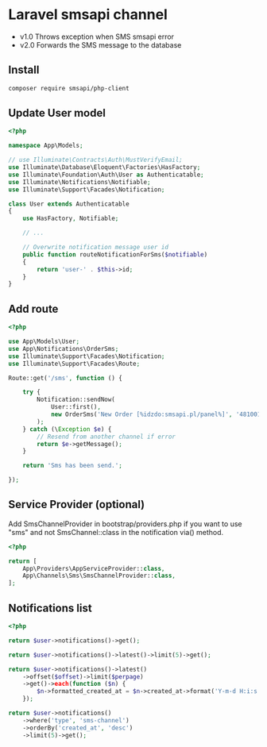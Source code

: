 # Laravel smsapi channel

- v1.0 Throws exception when SMS smsapi error
- v2.0 Forwards the SMS message to the database

## Install

```sh
composer require smsapi/php-client
```

## Update User model

```php
<?php

namespace App\Models;

// use Illuminate\Contracts\Auth\MustVerifyEmail;
use Illuminate\Database\Eloquent\Factories\HasFactory;
use Illuminate\Foundation\Auth\User as Authenticatable;
use Illuminate\Notifications\Notifiable;
use Illuminate\Support\Facades\Notification;

class User extends Authenticatable
{
    use HasFactory, Notifiable;

    // ...

    // Overwrite notification message user id
    public function routeNotificationForSms($notifiable)
    {
        return 'user-' . $this->id;
    }
}
```

## Add route

```php
<?php

use App\Models\User;
use App\Notifications\OrderSms;
use Illuminate\Support\Facades\Notification;
use Illuminate\Support\Facades\Route;

Route::get('/sms', function () {

    try {
        Notification::sendNow(
            User::first(),
            new OrderSms('New Order [%idzdo:smsapi.pl/panel%]', '48100100100')
        );
    } catch (\Exception $e) {
        // Resend from another channel if error
        return $e->getMessage();
    }

    return 'Sms has been send.';

});
```

## Service Provider (optional)

Add SmsChannelProvider in bootstrap/providers.php if you want to use "sms" and not SmsChannel::class in the notification via() method.

```php
<?php

return [
    App\Providers\AppServiceProvider::class,
    App\Channels\Sms\SmsChannelProvider::class,
];
```

## Notifications list

```php
<?php

return $user->notifications()->get();

return $user->notifications()->latest()->limit(5)->get();

return $user->notifications()->latest()
    ->offset($offset)->limit($perpage)
    ->get()->each(function ($n) {
        $n->formatted_created_at = $n->created_at->format('Y-m-d H:i:s');
    });

return $user->notifications()
    ->where('type', 'sms-channel')
    ->orderBy('created_at', 'desc')
    ->limit(5)->get();
```
